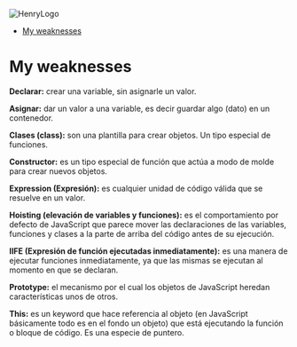 ![HenryLogo](https://d31uz8lwfmyn8g.cloudfront.net/Assets/logo-henry-white-lg.png)


- [My weaknesses](#my-weaknesses)

# My weaknesses 
**Declarar:** crear una variable, sin asignarle un valor.

**Asignar:** dar un valor a una variable, es decir guardar algo (dato) en un contenedor.

**Clases (class):** son una plantilla para crear objetos. Un tipo especial de funciones.

**Constructor:** es un tipo especial de función que actúa a modo de molde para crear nuevos objetos.

**Expression (Expresión):** es cualquier unidad de código válida que se resuelve en un valor.

**Hoisting (elevación de variables y funciones):** es el comportamiento por defecto de JavaScript que parece mover las declaraciones de las variables, funciones y clases a la parte de arriba del código antes de su ejecución.

**IIFE (Expresión de función ejecutadas inmediatamente):** es una manera de ejecutar funciones inmediatamente, ya que las mismas se ejecutan al momento en que se declaran.

**Prototype:** el mecanismo por el cual los objetos de JavaScript heredan características unos de otros.


**This:** es un keyword que hace referencia al objeto (en JavaScript básicamente todo es en el fondo un objeto) que está ejecutando la función o bloque de código. Es una especie de puntero.
